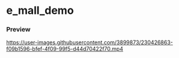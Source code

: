 # e_mall_demo


### Preview

https://user-images.githubusercontent.com/3899873/230426863-f09b1596-bfef-4f09-99f5-d44d70422f70.mp4

